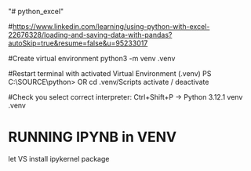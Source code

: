 "# python_excel" 

#https://www.linkedin.com/learning/using-python-with-excel-22676328/loading-and-saving-data-with-pandas?autoSkip=true&resume=false&u=95233017

#Create virtual environment
python3 -m venv .venv

#Restart terminal with activated Virtual Environment
(.venv) PS C:\SOURCE\python> OR cd .venv/Scripts activate / deactivate

#Check you select correct interpreter:
Ctrl+Shift+P -> Python 3.12.1 venv .venv


# RUNNING IPYNB in VENV
let VS install ipykernel package


